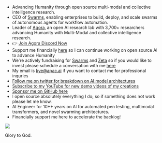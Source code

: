 - Advancing Humanity through open source multi-modal and collective intelligence research.
- CEO of [Swarms](https://www.swarms.world/), enabling enterprises to build, deploy, and scale swarms of autonomous agents for workflow automation.
- Leader of [Agora](https://agora-codex.readthedocs.io/en/latest/), an open AI research lab with 3,700+ researchers advancing Humanity with Multi-Modal and collective intelligence research.
- 👉 [Join Agora Discord Now](https://discord.gg/qUtxnK2NMf)
- Support me financially [here](https://polar.sh/kyegomez) so I can continue working on open source AI to advance Humanity
- We're actively fundraising for [Swarms](https://github.com/kyegomez/swarms) and [Zeta](https://github.com/kyegomez/zeta) so if you would like to invest please schedule a conversation with me [here](https://calendly.com/swarm-corp/30min)
- My email is kye@apac.ai if you want to contact me for professional inquries
- [Follow me on twitter for breakdown on AI model architectures](https://twitter.com/KyeGomezB)
- [Subscribe to my YouTube for new demo videos of my creations](https://www.youtube.com/@kyegomez3242)
- [Sponsor me on GitHub here](https://github.com/sponsors/kyegomez)
- I open source absolutely everything I do, so if something does not work please let me know.
- AI Engineer for 10++ years on AI for automated pen testing, multimodal transformers, and novel swarming architectures.
- Financially support me here to accelerate the backlog!

<a href="https://polar.sh/kyegomez"><img src="https://polar.sh/embed/fund-our-backlog.svg?org=kyegomez" /></a>


Glory to God.
